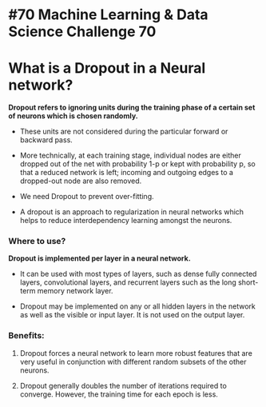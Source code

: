 # #70 Machine Learning & Data Science Challenge 70

# What is a Dropout in a Neural network?

**Dropout refers to ignoring units during the training phase of a certain set of neurons which is chosen randomly.**

* These units are not considered during the particular forward or backward pass.
    
* More technically, at each training stage, individual nodes are either dropped out of the net with probability 1-p or kept with probability p, so that a reduced network is left; incoming and outgoing edges to a dropped-out node are also removed.
    
* We need Dropout to prevent over-fitting.
    
* A dropout is an approach to regularization in neural networks which helps to reduce interdependency learning amongst the neurons.
    

### Where to use?

**Dropout is implemented per layer in a neural network.**

* It can be used with most types of layers, such as dense fully connected layers, convolutional layers, and recurrent layers such as the long short-term memory network layer.
    
* Dropout may be implemented on any or all hidden layers in the network as well as the visible or input layer. It is not used on the output layer.
    

### Benefits:

1. Dropout forces a neural network to learn more robust features that are very useful in conjunction with different random subsets of the other neurons.
    
2. Dropout generally doubles the number of iterations required to converge. However, the training time for each epoch is less.